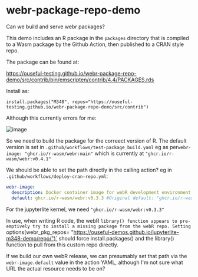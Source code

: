 # webr-package-repo-demo
Can we build and serve webr packages?


This demo includes an R package in the `packages` directory that is compiled to a Wasm package by the Github Action, then published to a CRAN style repo.

The package can be found at:

https://ouseful-testing.github.io/webr-package-repo-demo/src/contrib/bin/emscripten/contrib/4.4/PACKAGES.rds

Install as:

`install.packages("M348", repos="https://ouseful-testing.github.io/webr-package-repo-demo/src/contrib")`

Although this currently errors for me:

![image](https://github.com/user-attachments/assets/63119f58-4739-405c-976d-828ae4331297)

So we need to build the package for the correect version of R. The default version is set in `.github/workflows/test-package_build.yaml` eg as per`webr-image: "ghcr.io/r-wasm/webr:main"` which is currently at `"ghcr.io/r-wasm/webr:v0.4.1"`

We should be able to set the path directly in the calling action? eg in `.github/workflows/deploy-cran-repo.yml`:

```yaml
webr-image:
  description: Docker container image for webR development environment. Defaults to the latest version of webR.
  default: ghcr.io/r-wasm/webr:v0.3.3 #Original default: "ghcr.io/r-wasm/webr:main", currently at v0.4.1
```

For the jupyterlite kernel, we need `"ghcr.io/r-wasm/webr:v0.3.3"`

In use, when writing R code, the webR `library() function appears to pre-emptively try to install a missing package from the webR repo. Setting `options(webr_pkg_repos= "https://ouseful-demos.github.io/jupyterlite-m348-demo/repo/")` should force install.packages() and the library() function to pull from this custom repo directly.

If we build our own webR release, we can presumably set that path via the `webr-image.default` value in the action YAML, although I'm not sure what URL the actual resource needs to be on?
